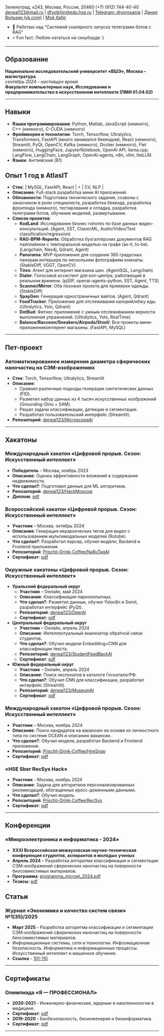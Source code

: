 Зеленоград, к243, Москва, Россия, 20460
(+7) (912) 744-40-40  
deneal123@mail.ru | dfvolkhin@edu.hse.ru |
[Telegram: @yorosama](https://t.me/yorosama) | [Данил Вольхин (vk.com)](https://vk.com) |
[Мой Хабр](https://habr.com/ru/users/digtatordigtatorov/)

- 🔭 Работаю над "Системой скалярного запуска телеграмм ботов с RAG" 
- ⚡ Fun fact: Люблю кататься на сноуборде :)

---

## Образование

**Национально исследовательский университет «ВШЭ», Москва – магистратура**  
*сентябрь 2024 – настоящее время*  
**Факультет компьютерных наук, Исследование и предпринимательство в искусственном интеллекте (ПМИ 01.04.02)**

---

## Навыки

- **Языки программирования**: Python, Matlab, JavaScript (немного), C++ (немного), C-CUDA (немного)
- **Фреймворки и технологии**: Torch, Tensorflow, Ultralytics, Transformers,
   FastAPI (много занимался бекендом), React (немного), Streamlit, PyQt,
   OpenCV, Kafka (немного), Docker (немного), Flet (немного), HuggingFace, JupyterNotebook, OpenAI API,
   llama.cpp, LangFlow, LangChain, LangGraph, OpenAI-agents, n8n, vllm, liteLLM.
- **Языки**: Английский (B1)


## Опыт 1 год в AtlasIT

- **Стек**: | MySQL, FastAPI, React | + | CV, NLP |
- **Описание**: Full-stack разработка мини AI приложений.
- **Обязанности**: Подготовка технического задания, созвоны с заказчиком в роли специалиста, разработка бекенда, разработка фронтенда (немного), тестирование и отладка, разработка телеграмм ботов, обучение моделей, развертывание.
- **Список проектов**:
  - **KodLand**: Исследование бизнес гипотез по базе данных видео-консультаций. (Agent, SST, ClassicML, Audio/Video/Text classification/regression)
  - **RAG-BPM-Reports**: Обработка бухгалтерских документов RAG пайплайном с темпоральной моделью на графе (as-it, to-be). (Langchain, Neo4j, Qdrant, Agent)
  - **Panorama**: MVP приложение для создания 360 градусных панорам интерьера по нескольким фотографиям комнаты. (StableDiff, VGGT, OpenCV)
  - **Tires**: Агент для интернет магазина шин. (AgentSQL, Langchain)
  - **Dialer**: Голосовой ассистент для кол-центра, работающий в реальном времени. (pjSIP, openai-agents-python, SST, Agent, TTS)
  - **Scanner/Mirror**: Оба похожих проекта для примерки одежды. (StableDiff)
  - **SpayGen**: Генерация одностраничных вайтов. (Agent, Qdrant)
  - **FoodTracker**: Приложение для отслеживания калорий/кбжу еды. (Ultralytics, Yolo, Qdrant)
  - **DotBud**: Фитнес приложение с умным отслеживанием верности выполнения упражнений. (Ultralytics, Yolo, RealTime)
  - **Balance/Raccoon/Sneakers/Airpods/Stvol/**: Все проекты мини-приложения/интернет магазины. (FastAPI, MySQL)

---

## Пет-проект

### Автоматизированное измерение диаметра сферических наночастиц на СЭМ-изображениях
- **Стек**: Torch, Tensorflow, Ultralytics, Streamlit
- **Описание**:
  - Сравнил различные подходы генерации синтетических данных (FID).
  - Разметил набор данных из 4 тысяч искусственных изображений (Grounding-Dino + SAM).
  - Решал задачи классификации, детекции и сегментации.
  - Разработал пользовательский интерфейс (Streamlit).
- **Репозиторий**: [deneal123/MicroscopeAI](https://github.com/deneal123/MicroscopeAI)

---

## Хакатоны

### Международный хакатон «Цифровой прорыв. Сезон: Искусственный интеллект»
- **Победитель** – Москва, ноябрь 2023
- **Описание**: Оценка эффективности вложений в содержание недвижимости.
- **Что сделал?**: Подготовил данные для ML алгоритмов.
- **Репозиторий**: [deneal123/HackMoscow](https://github.com/deneal123/HackMoscow)
- **Диплом**: [pdf](https://drive.google.com/file/d/1SO7Zk25AIXkusUMMTyrJeogaN9oISd6P/view?usp=sharing)

### Всероссийский хакатон «Цифровой прорыв. Сезон: Искусственный интеллект»
- **Участник** – Москва, октябрь 2024
- **Описание**: Генерация иерархических тегов для видео с использованием мультимодальных моделей (Rutube).
- **Что сделал?**: Разработал парсер, обучил модели, Backend и Frontend приложения.
- **Репозиторий**: [Prischli-Drink-Coffee/NaRuTagAI](https://github.com/Prischli-Drink-Coffee/NaRuTagAI)
- **Сертификат**: [pdf](https://drive.google.com/file/d/1QTyeDvhomUgbDZYUCzoo-XJEer02jX3v/view?usp=sharing)

### Окружные хакатоны «Цифровой прорыв. Сезон: Искусственный интеллект»
- **Уральский федеральный округ**
  - **Участник** – Онлайн, май 2024
  - **Описание**: Классификация парнокопытных.
  - **Что сделал?**: Разметил данные, обучил Yolov8n и Swint, разработал интерфейс (PyQt).
  - **Репозиторий**: [deneal123/DeerAI](https://github.com/deneal123/DeerAI)
  - **Сертификат**: [pdf](https://drive.google.com/file/d/14lSdoZGdpvK2M4H8KDR5r-I609kmH8Ff/view?usp=sharing)
- **Центральный федеральный округ**
  - **Участник** – Онлайн, апрель 2024
  - **Описание**: Интеллектуальный анализатор обратной связи студентов.
  - **Что сделал?**: Обучил модели Embedding+CNN для классификации текста.
  - **Репозиторий**: [deneal123/StudentFeedBackAI](https://github.com/deneal123/StudentFeedBackAI)
  - **Сертификат**: [pdf](https://drive.google.com/file/d/13n05prDWgW2ogj-PlyUCyh8QqLIqjswC/view?usp=sharing)
- **Южный федеральный округ**
  - **Участник** – Онлайн, апрель 2024
  - **Описание**: Поиск экспонатов в каталоге ГоскаталогРФ.
  - **Что сделал?**: Обучил CNN для классификации, разработал интерфейс (Streamlit).
  - **Репозиторий**: [deneal123/MuseumAI](https://github.com/deneal123/MuseumAI)
  - **Сертификат**: [pdf](https://drive.google.com/file/d/1rsvc_vO5TbQjjL0_ZqDmrSUt-yyb5LeN/view?usp=sharing)

### Международный хакатон «Цифровой прорыв. Сезон: Искусственный интеллект»
- **Участник** – Москва, ноябрь 2024
- **Описание**: Поиск кандидатов на вакансию на основе их личностного типа по системе OCEAN и описанию вакансии.
- **Что сделал?**: Обучил модели, разработал Backend и Frontend приложения. 
- **Репозиторий**: [Prischli-Drink-Coffee/HireSnap](https://github.com/Prischli-Drink-Coffee/HireSnap)
- **Сертификат**: [pdf](https://drive.google.com/file/d/1wxL2Q1o2ktN7JN8oyXTY_gWDz7gFAO8r/view?usp=sharing)

### «HSE Sber RecSys Hack»
- **Участник** - Москва, ноябрь 2024
- **Описание**: Задача для алгоритмов персонализированных рекомендаций, обогащенных кросс-доменными данными.
- **Что сделал?**: Обучил модель.
- **Репозиторий**: [Prischli-Drink-Coffee/RecSys](https://github.com/Prischli-Drink-Coffee/RecSys)
- **Сертификат**: [pdf](https://drive.google.com/file/d/1v3UquCL9W-QmvEKyOHrcoAPczQqw2tGN/view?usp=sharing)

---

## Конференции

### «Микроэлектроника и информатика - 2024»
- **XXXI Всероссийская межвузовская научно-техническая конференция студентов, аспирантов и молодых ученых**
- **Апрель 2024** – Разработка алгоритма классификации и сегментации СЭМ-изображений сферических наночастиц на поверхности биосовместимых материалов.
- **Программа**: [programma_microel_2024.pdf](https://miet.ru)
- **Тезисы**: [pdf](https://drive.google.com/file/d/1dWQ9HTBZEsOgWzRQL6ajMF2HzMKY6yke/view?usp=sharing)

## Статьи

### Журнал «Экономика и качество систем связи» №1(35)/2025
- **Март 2025** - Разработка алгоритма классификации и сегментации СЭМ-изображений сферических наночастиц на поверхности биосовместимых материалов.
- Информационные системы, сети и технологии. 
Инфоомационная безопасность. Информатика и информационные процессы.
Искусственный интеллект и машинное обучение.
- **Ссылка** - [101-110](https://journal-ekss.ru/wp-content/uploads/2025/02/101-110.pdf)

---

## Сертификаты

### Олимпиада «Я — ПРОФЕССИОНАЛ»
- **2020-2021** - Инженерно-физические, ядерные и нанотехнологии в медицине.
- **Сертификат**: [pdf](https://drive.google.com/file/d/1dY3ll6Mp83YJBTfbRovKnYefeuJMnTIn/view?usp=drive_link)
- **2019-2020** - Биобезопасность, биоинженерия и биоинформатика.
- **Сертификат**: [pdf](https://drive.google.com/file/d/1Ed1VD0wEWAfqWDEsRy9weWETCuNfRapX/view?usp=sharing)

---

